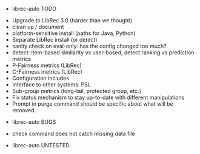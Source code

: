 * librec-auto TODO

- Upgrade to LibRec 3.0 (harder than we thought)
- clean up / document
- platform-sensitive install (paths for Java, Python)
- Separate LibRec install (or detect)
- sanity check on eval-only: has the config changed too much?
- detect: item-based similarity vs user-based, detect ranking vs prediction metrics
- P-Fairness metrics (LibRec)
- C-Fairness metrics (LibRec)
- Configuration includes
- Interface to other systems: PSL
- Sub-group metrics (long-tail, protected group, etc.)
- Fix status mechanism to stay up-to-date with different manipulations
- Prompt in purge command should be specific about what will be removed.

* librec-auto BUGS
- check command does not catch missing data file

* librec-auto UNTESTED
